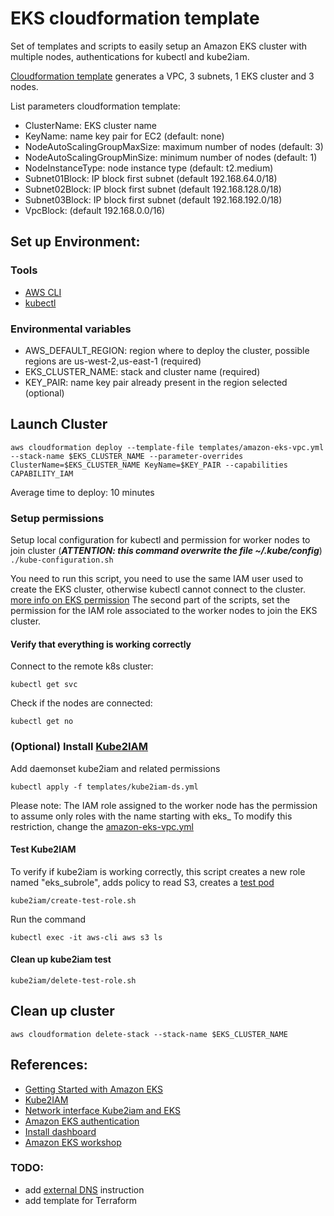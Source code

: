 # EKS cloudformation template

Set of templates and scripts to easily setup an Amazon EKS cluster with multiple nodes, authentications for kubectl and kube2iam.

[Cloudformation template](templates/amazon-eks-vpc.yml) generates a VPC, 3 subnets, 1 EKS cluster and 3 nodes.

List parameters cloudformation template:

- ClusterName: EKS cluster name
- KeyName: name key pair for EC2 (default: none)
- NodeAutoScalingGroupMaxSize: maximum number of nodes (default: 3)
- NodeAutoScalingGroupMinSize: minimum number of nodes (default: 1)
- NodeInstanceType: node instance type (default: t2.medium)
- Subnet01Block: IP block first subnet (default 192.168.64.0/18)
- Subnet02Block: IP block first subnet (default 192.168.128.0/18)
- Subnet03Block: IP block first subnet (default 192.168.192.0/18)
- VpcBlock: (default 192.168.0.0/16)

## Set up Environment:

### Tools

- [AWS CLI](https://docs.aws.amazon.com/cli/latest/userguide/installing.html)
- [kubectl](https://kubernetes.io/docs/tasks/tools/install-kubectl/)

### Environmental variables

- AWS_DEFAULT_REGION: region where to deploy the cluster, possible regions are us-west-2,us-east-1 (required)
- EKS_CLUSTER_NAME: stack and cluster name (required)
- KEY_PAIR: name key pair already present in the region selected (optional)

## Launch Cluster

```
aws cloudformation deploy --template-file templates/amazon-eks-vpc.yml --stack-name $EKS_CLUSTER_NAME --parameter-overrides ClusterName=$EKS_CLUSTER_NAME KeyName=$KEY_PAIR --capabilities CAPABILITY_IAM
```

Average time to deploy: 10 minutes

### Setup permissions

Setup local configuration for kubectl and permission for worker nodes to join cluster (**_ATTENTION: this command overwrite the file ~/.kube/config_**)
`./kube-configuration.sh`

You need to run this script, you need to use the same IAM user used to create the EKS cluster, otherwise kubectl cannot connect to the cluster. [more info on EKS permission](https://docs.aws.amazon.com/eks/latest/userguide/add-user-role.html)
The second part of the scripts, set the permission for the IAM role associated to the worker nodes to join the EKS cluster.

#### Verify that everything is working correctly

Connect to the remote k8s cluster:

```
kubectl get svc
```

Check if the nodes are connected:

```
kubectl get no
```

### (Optional) Install [Kube2IAM](https://github.com/jtblin/kube2iam)

Add daemonset kube2iam and related permissions

```
kubectl apply -f templates/kube2iam-ds.yml
```

Please note:
The IAM role assigned to the worker node has the permission to assume only roles with the name starting with eks\_
To modify this restriction, change the [amazon-eks-vpc.yml](templates/amazon-eks-vpc.yml#L515)

#### Test Kube2IAM

To verify if kube2iam is working correctly, this script creates a new role named "eks_subrole", adds policy to read S3, creates a [test pod](kube2iam/test-pod.yml)

```
kube2iam/create-test-role.sh
```

Run the command

```
kubectl exec -it aws-cli aws s3 ls
```

#### Clean up kube2iam test

```
kube2iam/delete-test-role.sh
```

## Clean up cluster

```
aws cloudformation delete-stack --stack-name $EKS_CLUSTER_NAME
```

## References:

- [Getting Started with Amazon EKS](https://docs.aws.amazon.com/eks/latest/userguide/getting-started.html)
- [Kube2IAM](https://github.com/jtblin/kube2iam)
- [Network interface Kube2iam and EKS](https://github.com/jtblin/kube2iam/pull/146)
- [Amazon EKS authentication](https://docs.aws.amazon.com/eks/latest/userguide/managing-auth.html)
- [Install dashboard](https://docs.aws.amazon.com/eks/latest/userguide/dashboard-tutorial.html)
- [Amazon EKS workshop](https://github.com/aws-samples/aws-workshop-for-kubernetes)

### TODO:

- add [external DNS](https://github.com/kubernetes-incubator/external-dns/blob/master/docs/tutorials/aws-sd.md) instruction
- add template for Terraform
